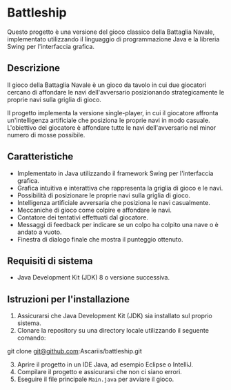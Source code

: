 # Battleship

Questo progetto è una versione del gioco classico della Battaglia Navale, implementato utilizzando il linguaggio di programmazione Java e la libreria Swing per l'interfaccia grafica.

## Descrizione

Il gioco della Battaglia Navale è un gioco da tavolo in cui due giocatori cercano di affondare le navi dell'avversario posizionando strategicamente le proprie navi sulla griglia di gioco. 

Il progetto implementa la versione single-player, in cui il giocatore affronta un'intelligenza artificiale che posiziona le proprie navi in modo casuale. L'obiettivo del giocatore è affondare tutte le navi dell'avversario nel minor numero di mosse possibile.

## Caratteristiche

- Implementato in Java utilizzando il framework Swing per l'interfaccia grafica.
- Grafica intuitiva e interattiva che rappresenta la griglia di gioco e le navi.
- Possibilità di posizionare le proprie navi sulla griglia di gioco.
- Intelligenza artificiale avversaria che posiziona le navi casualmente.
- Meccaniche di gioco come colpire e affondare le navi.
- Contatore dei tentativi effettuati dal giocatore.
- Messaggi di feedback per indicare se un colpo ha colpito una nave o è andato a vuoto.
- Finestra di dialogo finale che mostra il punteggio ottenuto.

## Requisiti di sistema

- Java Development Kit (JDK) 8 o versione successiva.

## Istruzioni per l'installazione

1. Assicurarsi che Java Development Kit (JDK) sia installato sul proprio sistema.
2. Clonare la repository su una directory locale utilizzando il seguente comando:

git clone git@github.com:Ascariis/battleship.git

3. Aprire il progetto in un IDE Java, ad esempio Eclipse o IntelliJ.
4. Compilare il progetto e assicurarsi che non ci siano errori.
5. Eseguire il file principale `Main.java` per avviare il gioco.
